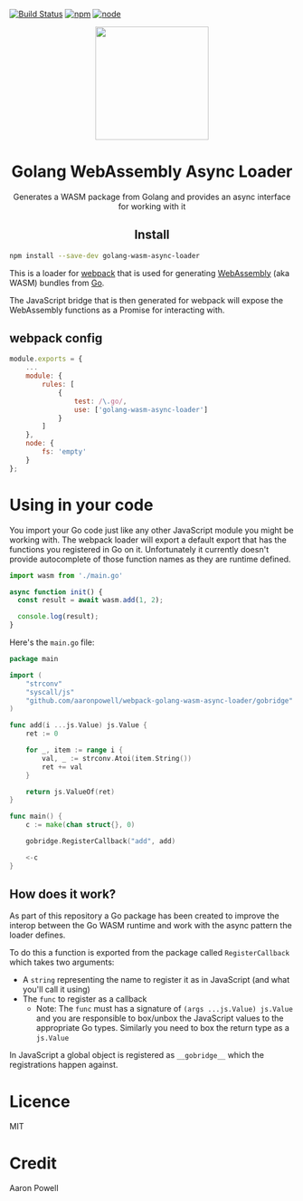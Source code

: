 [![Build Status][build]][build-url]
[![npm][npm]][npm-url]
[![node][node]][node-url]

<div align="center">
  <a href="https://github.com/webpack/webpack">
    <img width="200" height="200"
      src="https://webpack.js.org/assets/icon-square-big.svg">
  </a>
  <h1>Golang WebAssembly Async Loader</h1>
  <p>Generates a WASM package from Golang and provides an async interface for working with it</p>
</div>

<h2 align="center">Install</h2>

```bash
npm install --save-dev golang-wasm-async-loader
```

This is a loader for [webpack](https://webpack.js.org/) that is used for generating [WebAssembly](https://webassembly.org/) (aka WASM) bundles from [Go](https://golang.org).

The JavaScript bridge that is then generated for webpack will expose the WebAssembly functions as a Promise for interacting with.

## webpack config

```js
module.exports = {
    ...
    module: {
        rules: [
            {
                test: /\.go/,
                use: ['golang-wasm-async-loader']
            }
        ]
    },
    node: {
        fs: 'empty'
    }
};
```

# Using in your code

You import your Go code just like any other JavaScript module you might be working with. The webpack loader will export a default export that has the functions you registered in Go on it. Unfortunately it currently doesn't provide autocomplete of those function names as they are runtime defined.

```js
import wasm from './main.go'

async function init() {
  const result = await wasm.add(1, 2);

  console.log(result);
}
```

Here's the `main.go` file:

```go
package main

import (
	"strconv"
	"syscall/js"
	"github.com/aaronpowell/webpack-golang-wasm-async-loader/gobridge"
)

func add(i ...js.Value) js.Value {
	ret := 0

	for _, item := range i {
		val, _ := strconv.Atoi(item.String())
		ret += val
	}

	return js.ValueOf(ret)
}

func main() {
	c := make(chan struct{}, 0)

	gobridge.RegisterCallback("add", add)

	<-c
}
```

## How does it work?

As part of this repository a Go package has been created to improve the interop between the Go WASM runtime and work with the async pattern the loader defines.

To do this a function is exported from the package called `RegisterCallback` which takes two arguments:

* A `string` representing the name to register it as in JavaScript (and what you'll call it using)
* The `func` to register as a callback
  * Note: The `func` must has a signature of `(args ...js.Value) js.Value` and you are responsible to box/unbox the JavaScript values to the appropriate Go types. Similarly you need to box the return type as a `js.Value`

In JavaScript a global object is registered as `__gobridge__` which the registrations happen against.

# Licence

MIT

# Credit

Aaron Powell

[build]: https://aaronpowell.visualstudio.com/webpack-golang-wasm-async-loader/_apis/build/status/aaronpowell.webpack-golang-wasm-async-loader?branchName=master
[build-url]: https://aaronpowell.visualstudio.com/webpack-golang-wasm-async-loader/_build/latest?definitionId=16?branchName=master

[npm]: https://img.shields.io/npm/v/golang-wasm-async-loader.svg
[npm-url]: https://npmjs.com/package/golang-wasm-async-loader

[node]: https://img.shields.io/node/v/golang-wasm-async-loader.svg
[node-url]: https://nodejs.org